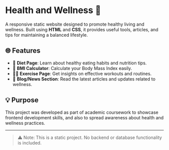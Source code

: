 # Health and Wellness 🌿

A responsive static website designed to promote healthy living and wellness. Built using **HTML** and **CSS**, it provides useful tools, articles, and tips for maintaining a balanced lifestyle.

## 🌐 Features

- 🥗 **Diet Page**: Learn about healthy eating habits and nutrition tips.
- 🧮 **BMI Calculator**: Calculate your Body Mass Index easily.
- 🏃‍♂️ **Exercise Page**: Get insights on effective workouts and routines.
- 📰 **Blog/News Section**: Read the latest articles and updates related to wellness.

## 💡 Purpose

This project was developed as part of academic coursework to showcase frontend development skills, and also to spread awareness about health and wellness practices.

---

> ⚠️ Note: This is a static project. No backend or database functionality is included.

